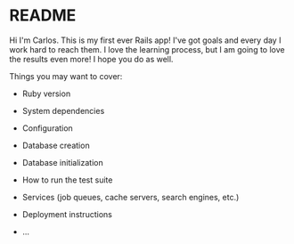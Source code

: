 # README

Hi I'm Carlos. This is my first ever Rails app! I've got goals and every day I work hard to reach them. I love the learning process, but I am going to love the results even more! I hope you do as well.

Things you may want to cover:

* Ruby version

* System dependencies

* Configuration

* Database creation

* Database initialization

* How to run the test suite

* Services (job queues, cache servers, search engines, etc.)

* Deployment instructions

* ...
